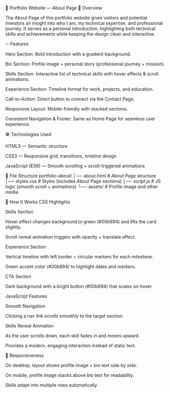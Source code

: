 👤 Portfolio Website — About Page
📌 Overview

The About Page of this portfolio website gives visitors and potential investors an insight into who I am, my technical expertise, and professional journey.
It serves as a personal introduction, highlighting both technical skills and achievements while keeping the design clean and interactive.

✨ Features

Hero Section: Bold introduction with a gradient background.

Bio Section: Profile image + personal story (professional journey + mission).

Skills Section: Interactive list of technical skills with hover effects & scroll animations.

Experience Section: Timeline format for work, projects, and education.

Call-to-Action: Direct button to connect via the Contact Page.

Responsive Layout: Mobile-friendly with stacked sections.

Consistent Navigation & Footer: Same as Home Page for seamless user experience.

🛠️ Technologies Used

HTML5 — Semantic structure

CSS3 — Responsive grid, transitions, timeline design

JavaScript (ES6) — Smooth scrolling + scroll-triggered animations

📂 File Structure
portfolio-about/
│── about.html        # About Page structure
│── styles.css        # Styles (includes About Page sections)
│── script.js         # JS logic (smooth scroll + animations)
└── assets/           # Profile image and other media

🚀 How It Works
CSS Highlights

Skills Section

Hover effect changes background to green (#00b894) and lifts the card slightly.

Scroll reveal animation triggers with opacity + translate effect.

Experience Section

Vertical timeline with left border + circular markers for each milestone.

Green accent color (#00b894) to highlight dates and markers.

CTA Section

Dark background with a bright button (#00b894) that scales on hover.

JavaScript Features

Smooth Navigation

Clicking a nav link scrolls smoothly to the target section.

Skills Reveal Animation

As the user scrolls down, each skill fades in and moves upward.

Provides a modern, engaging interaction instead of static text.

📱 Responsiveness

On desktop, layout shows profile image + bio text side by side.

On mobile, profile image stacks above bio text for readability.

Skills adapt into multiple rows automatically.


